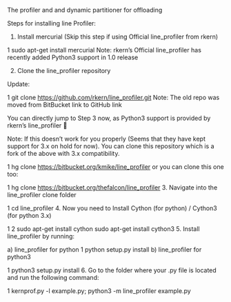 The profiler and and dynamic partitioner for offloading

Steps for installing line Profiler:
1. Install mercurial (Skip this step if using Official line_profiler from rkern)

1
sudo apt-get install mercurial
Note: rkern’s Official line_profiler has recently added Python3 support in 1.0 release

2. Clone the line_profiler repository

Update:

1
git clone https://github.com/rkern/line_profiler.git
Note: The old repo was moved from BitBucket link to GitHub link

You can directly jump to Step 3 now, as Python3 support is provided by rkern’s line_profiler 🙂

Note: If this doesn’t work for you properly (Seems that they have kept support for 3.x on hold for now). You can clone this repository which is a fork of the above with 3.x compatibility.

1
hg clone https://bitbucket.org/kmike/line_profiler
or you can clone this one too:

1
hg clone https://bitbucket.org/thefalcon/line_profiler
3. Navigate into the line_profiler clone folder

1
cd line_profiler
4. Now you need to Install Cython (for python) / Cython3 (for python 3.x)

1
2
sudo apt-get install cython
sudo apt-get install cython3
5. Install line_profiler by running:

a) line_profiler for python
1
python setup.py install
b) line_profiler for python3

1
python3 setup.py install
6. Go to the folder where your .py file is located and run the following command:

1
kernprof.py -l example.py; python3 -m line_profiler example.py
